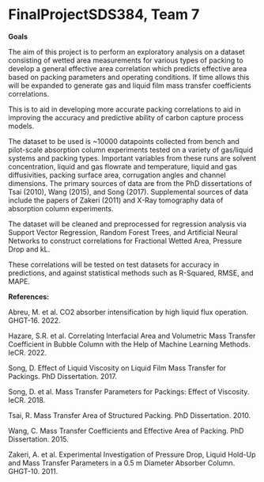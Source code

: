 # FinalProjectSDS384, Team 7

**Goals**

The aim of this project is to perform an exploratory analysis on a dataset consisting of wetted area measurements for various types of packing to develop a general effective area correlation which predicts effective area based on packing parameters and operating conditions. If time allows this will be expanded to generate gas and liquid film mass transfer coefficients correlations.

This is to aid in developing more accurate packing correlations to aid in improving the accuracy and predictive ability of carbon capture process models.

The dataset to be used is ~10000 datapoints collected from bench and pilot-scale absorption column experiments tested on a variety of gas/liquid systems and packing types. Important variables from these runs are solvent concentration, liquid and gas flowrate and temperature, liquid and gas diffusivities, packing surface area, corrugation angles and channel dimensions. The primary sources of data are from the PhD dissertations of Tsai (2010), Wang (2015), and Song (2017). Supplemental sources of data include the papers of Zakeri (2011) and X-Ray tomography data of absorption column experiments.

The dataset will be cleaned and preprocessed for regression analysis via Support Vector Regression, Random Forest Trees, and Artificial Neural Networks to construct correlations for Fractional Wetted Area, Pressure Drop and kL.

These correlations will be tested on test datasets for accuracy in predictions, and against statistical methods such as R-Squared, RMSE, and MAPE.

**References:**

Abreu, M. et al. CO2 absorber intensification by high liquid flux operation. GHGT-16. 2022.

Hazare, S.R. et al. Correlating Interfacial Area and Volumetric Mass Transfer Coefficient in Bubble Column with the Help of Machine Learning Methods. IeCR. 2022.

Song, D. Effect of Liquid Viscosity on Liquid Film Mass Transfer for Packings. PhD Dissertation. 2017.

Song, D. et al. Mass Transfer Parameters for Packings: Effect of Viscosity. IeCR. 2018.

Tsai, R. Mass Transfer Area of Structured Packing. PhD Dissertation. 2010.

Wang, C. Mass Transfer Coefficients and Effective Area of Packing. PhD Dissertation. 2015.

Zakeri, A. et al. Experimental Investigation of Pressure Drop, Liquid Hold-Up and Mass Transfer Parameters in a 0.5 m Diameter Absorber Column. GHGT-10. 2011.
